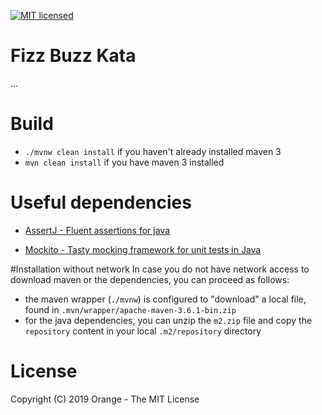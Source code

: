 [![MIT licensed](https://img.shields.io/badge/license-MIT-blue.svg)](LICENSE)

# Fizz Buzz Kata
...

# Build
- ```./mvnw clean install``` if you haven't already installed maven 3
- ```mvn clean install``` if you have maven 3 installed

# Useful dependencies

 - [AssertJ - Fluent assertions for java](https://joel-costigliola.github.io/assertj/)
 
 - [Mockito - Tasty mocking framework for unit tests in Java](https://site.mockito.org/)
 
#Installation without network
In case you do not have network access to download maven or the dependencies, you can proceed as follows:
 - the maven wrapper (`./mvnw`) is configured to "download" a local file, found in `.mvn/wrapper/apache-maven-3.6.1-bin.zip`
 - for the java dependencies, you can unzip the `m2.zip` file and copy the `repository` content in your local `.m2/repository` directory 

# License
Copyright (C) 2019 Orange - The MIT License
